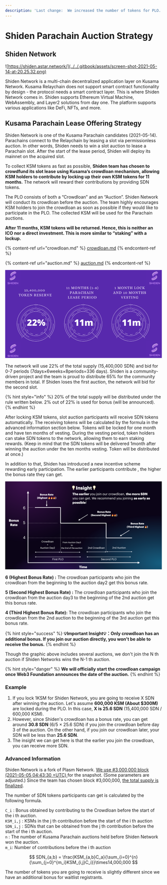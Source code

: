 ```yaml
---
description: 'Last change:  We increased the number of tokens for PLO.'
---
```


# Shiden Parachain Auction Strategy

## Shiden Network

![https://shiden.astar.network/](../../.gitbook/assets/screen-shot-2021-05-14-at-20.25.32.png)

Shiden Network is a multi-chain decentralized application layer on Kusama Network. Kusama Relaychain does not support smart contract functionality by design - the protocol needs a smart contract layer. This is where Shiden Network comes in. Shiden supports Ethereum Virtual Machine, WebAssembly, and Layer2 solutions from day one. The platform supports various applications like DeFi, NFTs, and more.

## Kusama Parachain Lease Offering Strategy

Shiden Network is one of the Kusama Parachain candidates (2021-05-14). Parachains connect to the Relaychain by leasing a slot via permissionless auction. In other words, Shiden needs to win a slot auction to lease a Parachain slot. After the start of the lease period, Shiden will deploy its mainnet on the acquired slot.

To collect KSM tokens as fast as possible, **Shiden team has chosen to crowdfund its slot lease using Kusama’s crowdloan mechanism, allowing KSM holders to contribute by locking up their own KSM tokens for 11 months.** The network will reward their contributions by providing SDN tokens.

The PLO consists of both a “Crowdloan” and an “Auction”. Shiden Network will conduct its crowdloan before the auction. The team highly encourages KSM holders to join the crowdloan as soon as possible if they would like to participate in the PLO. The collected KSM  will be used for the Parachain auctions.&#x20;

**After 11 months, KSM tokens will be returned. Hence, this is neither an ICO nor a direct investment. This is more similar to “staking” with a lockup.**&#x20;

{% content-ref url="crowdloan.md" %}
[crowdloan.md](crowdloan.md)
{% endcontent-ref %}

{% content-ref url="auction.md" %}
[auction.md](auction.md)
{% endcontent-ref %}

![](../../.gitbook/assets/screen-shot-2021-05-20-at-23.43.54.png)

The network will use 22% of the total supply (15,400,000 SDN) and bid for 0-7 periods (7days×6weeks×8periods=336 days). Shiden is a community-driven project and the team is proud to distribute 65% for the community members in total. If Shiden loses the first auction, the network will bid for the second slot.

{% hint style="info" %}
20% of the total supply will be distributed under the rule written below. 2% out of 22% is used for bonus (will be announced).‌
{% endhint %}

After locking KSM tokens, slot auction participants will receive SDN tokens automatically. The receiving tokens will be calculated by the formula in the advanced information section below. Tokens will be locked for one month and have ten months of vesting. During the vesting period, token holders can stake SDN tokens to the network, allowing them to earn staking rewards. (Keep in mind that the SDN tokens will be delivered 1month after winning the auction under the ten months vesting. Token will be distributed at once.)‌

In addition to that, Shiden has introduced a new incentive scheme rewarding early participation. The earlier participants contribute , the higher the bonus rate they can get.

![](../../.gitbook/assets/screen-shot-2021-05-20-at-1.07.22.png)

**6 (Highest Bonus Rate) :** The crowdloan participants who join the crowdloan from the beginning to the auction day2 get this bonus rate.

**5 (Second Highest Bonus Rate) :** The crowdloan participants who join the crowdloan from the auction day3 to the beginning of the 2nd auction get this bonus rate.

**4 (Third Highest Bonus Rate):** The crowdloan participants who join the crowdloan from the 2nd auction to the beginning of the 3rd auction get this bonus rate.

{% hint style="success" %}
**💡Important  Insight💡：Only crowdloan has an additional bonus. If you join our auction directly, you won't be able to receive the bonus.**&#x20;
{% endhint %}

Though the graphic above includes several auctions, we don't join the N th auction if Shiden Networks wins the N-1 th auction. &#x20;

{% hint style="danger" %}
**We will officially start the crowdloan campaign once Web3 Foundation announces the date of the auction.**
{% endhint %}

### Example

1. If you lock 1KSM for Shiden Network, you are going to receive X SDN after winning the auction. Let's assume **600,000 KSM (About $300M)** are locked during the PLO. In this case, **X is 25.6 SDN** (15,400,000 SDN / 600,000 KSM). &#x20;
2. However, since Shiden's crowdloan has a bonus rate, you can get around  **30.8 SDN** (6/5 × 25.6 SDN)  if you join the crowdloan before day 3 of the auction. On the other hand, if you join our crowdloan later, your SDN will be less than **25.6 SDN**.
3. The insight we can get here is that the earlier you join the crowdloan, you can receive more SDN.&#x20;

### Advanced Information

Shiden Network is a fork of Plasm Network. [We use #3,000,000 block (2021-05-05 04:43:30 +UTC) ](https://plasm.subscan.io/block/3000000) for the snapshot. (Some parameters are adjusted.)  Since the team has chosen block #3,000,000, [the total supply is finalized](https://forum.plasmnet.io/t/finalizing-shidens-parameters-for-the-launch/1198).&#x20;

The number of SDN tokens participants can get is calculated by the following formula.

`C_i` : Bonus obtained by contributing to the Crowdloan before the start of the i th auction.\
`KSM_i,j` : KSMs in the j th contribution before the start of the i th auction\
`SDN_i,j` : SDNs that can be obtained from the j th contribution before the start of the i th auction.\
`n` : The number of Kusama Parachain auctions held before Shiden Network won the auction.\
`m_i`: Number of contributions before the i th auction

$$
SDN_{a,b} = \frac{KSM_{a,b}C_a}{\sum_{i=0}^{n}{\sum_{j=0}^{m_i}KSM_{i,j}C_i}}\times14,000,000
$$

The number of tokens you are going to receive is slightly different since we have an additional bonus for waitlist registrants.
